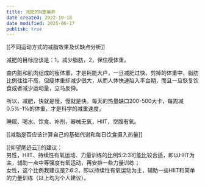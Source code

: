 ```yaml
---
title: 减肥的N重境界
date created: 2022-10-18
date modified: 2025-06-17
publish: true
---
```


[[不同运动方式的减脂效果及优缺点分析]]

减肥的目标应该是：1，减少脂肪，2，保住瘦体重。

由内脏和肌肉组成的瘦体重，才是耗能大户，一旦减肥过快，剪掉的体重中，脂肪比例往往不高，但瘦体重却减少很大，从而人体快速陷入平台期，而且一旦恢复饮食或者减少运动量，立马反弹。

所以，减肥，快就是慢，慢就是快。每天的热量缺口200-500大卡，每周减0.5%-1%的体重，才是科学的减重速度。

睡眠、喝水、饮食、补剂，器械无氧，HIIT，空腹有氧。

[[减脂是否应该计算自己的基础代谢和每日饮食摄入热量]]

[[仰望尾迹云]]的建议：  
男性，HIIT、持续性有氧运动、力量训练的比例5:2:3可能比较合适，即以HIIT为主，辅助一点中等强度有氧运动，再安排一些力量训练；  
女性，这个比例我建议是2:6:2，即以持续性有氧运动为主，辅助一些HIIT和简单的力量训练（以上均为个人建议）。
